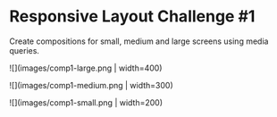 # Responsive Layout Challenge #1

Create compositions for small, medium and large screens using media queries.

![](images/comp1-large.png | width=400)

![](images/comp1-medium.png | width=300)

![](images/comp1-small.png | width=200)


